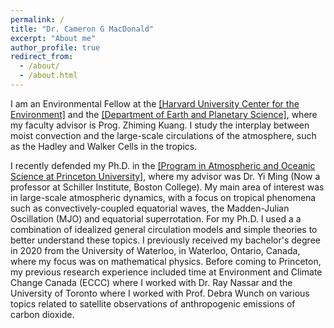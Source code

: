 ```yaml
---
permalink: /
title: "Dr. Cameron G MacDonald"
excerpt: "About me"
author_profile: true
redirect_from: 
  - /about/
  - /about.html
---
```


I am an Environmental Fellow at the [[Harvard University Center for the Environment]](https://www.environment.harvard.edu/) and the [[Department of Earth and Planetary Science]](https://eps.harvard.edu/), where my faculty advisor is Prog. Zhiming Kuang. I study the interplay between moist convection and the large-scale circulations of the atmosphere, such as the Hadley and Walker Cells in the tropics. 

I recently defended my Ph.D. in the [[Program in Atmospheric and Oceanic Science at Princeton University]](https://aos.princeton.edu/), where my advisor was Dr. Yi Ming (Now a professor at Schiller Institute, Boston College). My main area of interest was in large-scale atmospheric dynamics, with a focus on tropical phenomena such as convectively-coupled equatorial waves, the Madden-Julian Oscillation (MJO) and equatorial superrotation. For my Ph.D. I used a a combination of idealized general circulation models and simple theories to better understand these topics. I previously received my bachelor's degree in 2020 from the University of Waterloo, in Waterloo, Ontario, Canada, where my focus was on mathematical physics. Before coming to Princeton, my previous research experience included time at Environment and Climate Change Canada (ECCC) where I worked with Dr. Ray Nassar and the University of Toronto where I worked with Prof. Debra Wunch on various topics related to satellite observations of anthropogenic emissions of carbon dioxide. 
